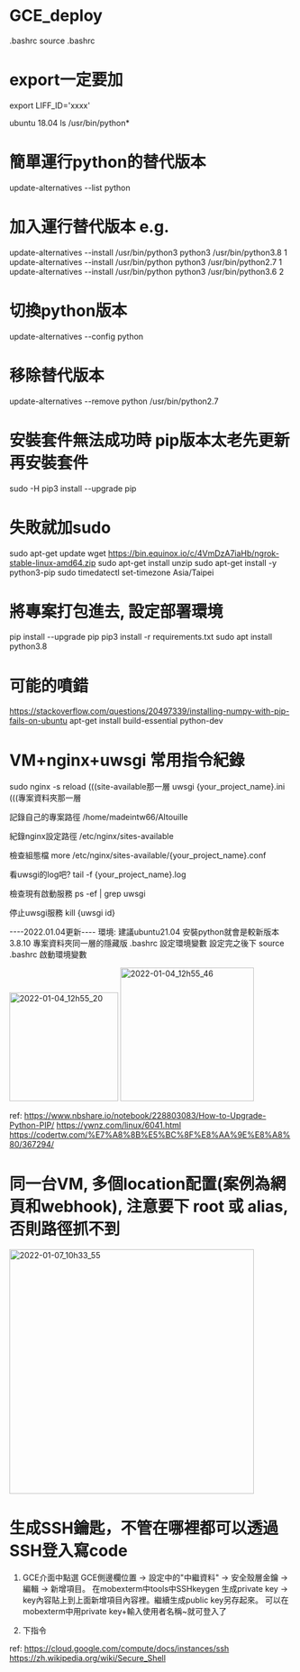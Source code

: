 # GCE_deploy


.bashrc
source .bashrc

# export一定要加
export LIFF_ID='xxxx'


ubuntu 18.04
ls /usr/bin/python*

# 簡單運行python的替代版本
update-alternatives --list python

# 加入運行替代版本 e.g.
update-alternatives --install /usr/bin/python3 python3 /usr/bin/python3.8 1
update-alternatives --install /usr/bin/python python3 /usr/bin/python2.7 1
update-alternatives --install /usr/bin/python python3 /usr/bin/python3.6 2

# 切換python版本
update-alternatives --config python

# 移除替代版本
update-alternatives --remove python /usr/bin/python2.7

# 安裝套件無法成功時 pip版本太老先更新再安裝套件
sudo -H pip3 install --upgrade pip



# 失敗就加sudo
sudo apt-get update
wget https://bin.equinox.io/c/4VmDzA7iaHb/ngrok-stable-linux-amd64.zip
sudo apt-get install unzip
sudo apt-get install -y python3-pip
sudo timedatectl set-timezone Asia/Taipei

# 將專案打包進去, 設定部署環境
pip install --upgrade pip
pip3 install -r requirements.txt
sudo apt install python3.8

# 可能的噴錯
https://stackoverflow.com/questions/20497339/installing-numpy-with-pip-fails-on-ubuntu
apt-get install build-essential python-dev





# VM+nginx+uwsgi 常用指令紀錄

sudo nginx -s reload      (((site-available那一層
uwsgi {your_project_name}.ini      (((專案資料夾那一層

記錄自己的專案路徑
/home/madeintw66/AItouille

紀錄nginx設定路徑
/etc/nginx/sites-available

檢查組態檔
more /etc/nginx/sites-available/{your_project_name}.conf

看uwsgi的log吧?
tail -f {your_project_name}.log

檢查現有啟動服務
ps -ef | grep uwsgi

停止uwsgi服務
kill {uwsgi id}





----2022.01.04更新----
環境:
建議ubuntu21.04
安裝python就會是較新版本3.8.10
專案資料夾同一層的隱藏版 .bashrc 設定環境變數
設定完之後下 source .bashrc 啟動環境變數

<img width="193" alt="2022-01-04_12h55_20" src="https://user-images.githubusercontent.com/66947341/148011267-510002e7-a4bb-45a1-826f-2409a77487e3.png">

<img width="237" alt="2022-01-04_12h55_46" src="https://user-images.githubusercontent.com/66947341/148011292-24c91f8d-7f22-4748-83a6-afec61189812.png">



ref:
https://www.nbshare.io/notebook/228803083/How-to-Upgrade-Python-PIP/
https://ywnz.com/linux/6041.html
https://codertw.com/%E7%A8%8B%E5%BC%8F%E8%AA%9E%E8%A8%80/367294/





# 同一台VM, 多個location配置(案例為網頁和webhook), 注意要下 root 或 alias, 否則路徑抓不到
<img width="434" alt="2022-01-07_10h33_55" src="https://user-images.githubusercontent.com/66947341/148482076-53d60f32-5236-49b4-907b-a65c570536b5.png">





# 生成SSH鑰匙，不管在哪裡都可以透過SSH登入寫code
1. GCE介面中點選
GCE側邊欄位置 -> 設定中的"中繼資料" -> 安全殼層金鑰 -> 編輯 -> 新增項目。
在mobexterm中tools中SSHkeygen 生成private key -> key內容貼上到上面新增項目內容裡。繼續生成public key另存起來。
可以在mobexterm中用private key+輸入使用者名稱~就可登入了

2. 下指令

ref:
https://cloud.google.com/compute/docs/instances/ssh
https://zh.wikipedia.org/wiki/Secure_Shell
